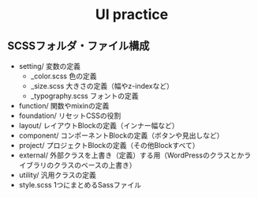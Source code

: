<h1 style="text-align: center;">UI practice</h1>

## SCSSフォルダ・ファイル構成
- setting/ 変数の定義
  - _color.scss 色の定義
  - _size.scss 大きさの定義（幅やz-indexなど）
  - _typography.scss フォントの定義
- function/ 関数やmixinの定義
- foundation/ リセットCSSの役割 
- layout/ レイアウトBlockの定義（インナー幅など）
- component/ コンポーネントBlockの定義（ボタンや見出しなど） 
- project/ プロジェクトBlockの定義（その他Blockすべて） 
- external/ 外部クラスを上書き（定義）する用（WordPressのクラスとかライブラリのクラスのベースの上書き） 
- utility/ 汎用クラスの定義 
- style.scss 1つにまとめるSassファイル